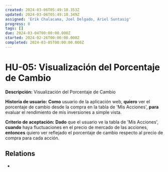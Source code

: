 ```yaml
---
created: 2024-03-06T05:49:10.353Z
updated: 2024-03-06T05:49:10.349Z
assigned: 'Erik Chalacama, Joel Delgado, Ariel Suntasig'
progress: 0
tags: []
due: 2024-03-04T00:00:00.000Z
started: 2024-02-26T00:00:00.000Z
completed: 2024-03-05T00:00:00.000Z
---
```


# HU-05: Visualización del Porcentaje de Cambio

**Descripción:** Visualización del Porcentaje de Cambio

**Historia de usuario:**  **Como** usuario de la aplicación web, **quiero** ver el porcentaje de cambio desde la compra en la tabla de 'Mis Acciones', **para** evaluar el rendimiento de mis inversiones a simple vista.          

**Criterio de aceptación:**  **Dado** que el usuario ve la tabla de 'Mis Acciones', **cuando** haya fluctuaciones en el precio de mercado de las acciones, **entonces** quiero ver reflejado el porcentaje de cambio respecto al precio de compra para cada acción.

## Relations

- [](.md)
